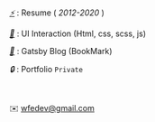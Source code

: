 [*⚡*](https://fe-p.github.io/) : Resume ( *2012-2020* )

[*🎨*](https://github.com/gr-p/interaction) : UI Interaction (Html, css, scss, js)

[*📙*](https://diary-blog.github.io) : Gatsby Blog (BookMark)

*🔒* : Portfolio `Private`

<br />

✉️ wfedev@gmail.com
